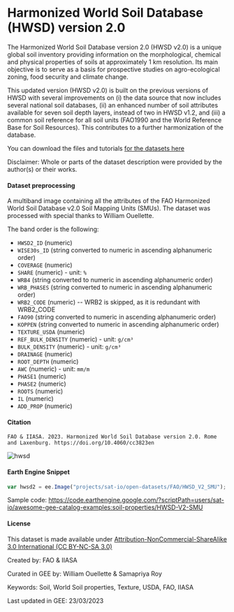 # Harmonized World Soil Database (HWSD) version 2.0

The Harmonized World Soil Database version 2.0 (HWSD v2.0) is a unique global soil inventory providing information on the morphological, chemical and physical properties of soils at approximately 1 km resolution. Its main objective is to serve as a basis for prospective studies on
agro-ecological zoning, food security and climate change.

This updated version (HWSD v2.0) is built on the previous versions of HWSD with several improvements on (i) the data source that now includes several national soil databases, (ii) an enhanced number of soil attributes available for seven soil depth layers, instead of two in HWSD v1.2, and (iii) a common soil reference for all soil units (FAO1990 and the World Reference Base for Soil Resources). This contributes to a further harmonization of the database.

You can download the files and tutorials [for the datasets here](https://data.isric.org/geonetwork/srv/all/catalog.search#/metadata/54aebf11-ec73-4ff8-bf6c-ecff4b0725ea)

Disclaimer: Whole or parts of the dataset description were provided by the author(s) or their works.

#### Dataset preprocessing

A multiband image containing all the attributes of the FAO Harmonized World Soil Database v2.0 Soil Mapping Units (SMUs). The dataset was processed
with special thanks to William Ouellette.

The band order is the following:

- `HWSD2_ID` (numeric)
- `WISE30s_ID` (string converted to numeric in ascending alphanumeric order)
- `COVERAGE` (numeric)
- `SHARE` (numeric) - unit: `%`
- `WRB4` (string converted to numeric in ascending alphanumeric order)
- `WRB_PHASES` (string converted to numeric in ascending alphanumeric order)
- `WRB2_CODE` (numeric) -- WRB2 is skipped, as it is redundant with WRB2_CODE
- `FAO90` (string converted to numeric in ascending alphanumeric order)
- `KOPPEN` (string converted to numeric in ascending alphanumeric order)
- `TEXTURE_USDA` (numeric)
- `REF_BULK_DENSITY` (numeric) - unit: `g/cm³`
- `BULK_DENSITY` (numeric) - unit: `g/cm³`
- `DRAINAGE` (numeric)
- `ROOT_DEPTH` (numeric)
- `AWC` (numeric) - unit: `mm/m`
- `PHASE1` (numeric)
- `PHASE2` (numeric)
- `ROOTS` (numeric)
- `IL` (numeric)
- `ADD_PROP` (numeric)

#### Citation

```
FAO & IIASA. 2023. Harmonized World Soil Database version 2.0. Rome and Laxenburg. https://doi.org/10.4060/cc3823en
```

![hwsd](https://github.com/samapriya/awesome-gee-community-datasets/assets/6677629/2dfd67f3-f3f3-4c83-a2da-8597af9bfb54)

#### Earth Engine Snippet

```js
var hwsd2 = ee.Image("projects/sat-io/open-datasets/FAO/HWSD_V2_SMU");
```

Sample code: https://code.earthengine.google.com/?scriptPath=users/sat-io/awesome-gee-catalog-examples:soil-properties/HWSD-V2-SMU

#### License
This dataset is made available under [Attribution-NonCommercial-ShareAlike 3.0 International (CC BY-NC-SA 3.0)](https://creativecommons.org/licenses/by-nc-sa/4.0/)

Created by: FAO & IIASA

Curated in GEE by: William Ouellette & Samapriya Roy

Keywords: Soil, World Soil properties, Texture, USDA, FAO, IIASA

Last updated in GEE: 23/03/2023
